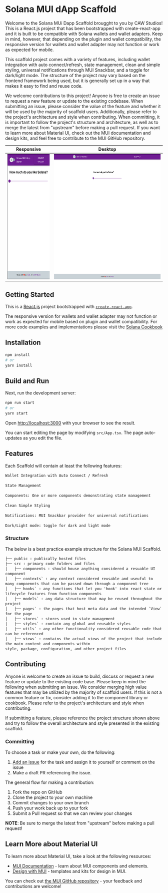 # Solana MUI dApp Scaffold

Welcome to the Solana MUi Dapp Scaffold brougght to you by CAW Studios! This is a React.js project that has been bootstrapped with create-react-app and it is built to be compatible with Solana wallets and wallet adapters. Keep in mind, however, that depending on the plugin and wallet compatibility, the responsive version for wallets and wallet adapter may not function or work as expected for mobile.

This scaffold project comes with a variety of features, including wallet integration with auto connect/refresh, state management, clean and simple styling, universal notifications through MUI Snackbar, and a toggle for dark/light mode. The structure of the project may vary based on the frontend framework being used, but it is generally set up in a way that makes it easy to find and reuse code.

We welcome contributions to this project! Anyone is free to create an issue to request a new feature or update to the existing codebase. When submitting an issue, please consider the value of the feature and whether it will be used by the majority of scaffold users. Additionally, please refer to the project's architecture and style when contributing. When committing, it is important to follow the project's structure and architecture, as well as to merge the latest from "upstream" before making a pull request. If you want to learn more about Material UI, check out the MUI documentation and design kits, and feel free to contribute to the MUI GitHub repository.

|                           Responsive                            |                              Desktop                              |
| :-------------------------------------------------------------: | :---------------------------------------------------------------: |
| <img src="view-mobile.png" alt="mobile" style="height:400px;"/> | <img src="view-desktop.png" alt="desktop" style="height:400px;"/> |

## Getting Started

This is a [React.js](https://reactjs.org/) project bootstrapped with [`create-react-app`](https://create-react-app.dev).

The responsive version for wallets and wallet adapter may not function or work as expected for mobile based on plugin and wallet compatibility. For more code examples and implementations please visit the [Solana Cookbook](https://solanacookbook.com/)

## Installation

```bash
npm install
# or
yarn install
```

## Build and Run

Next, run the development server:

```bash
npm run start
# or
yarn start
```

Open [http://localhost:3000](http://localhost:3000) with your browser to see the result.

You can start editing the page by modifying `src/App.tsx`. The page auto-updates as you edit the file.

## Features

Each Scaffold will contain at least the following features:

```
Wallet Integration with Auto Connect / Refresh

State Management

Components: One or more components demonstrating state management

Clean Simple Styling

Notifications: MUI Snackbar provider for universal notifications

Dark/Light mode: toggle for dark and light mode

```

### Structure

The below is a best practice example structure for the Solana MUI Scaffold.

```
├── public : publically hosted files
├── src : primary code folders and files
│   ├── components : should house anything considered a resuable UI component
│   ├── contexts` : any context considered reusable and useuful to many compoennts that can be passed down through a component tree
│   ├── hooks` : any functions that let you 'hook' into react state or lifecycle features from function components
│   ├── models` : any data structure that may be reused throughout the project
│   ├── pages` : the pages that host meta data and the intended `View` for the page
│   ├── stores` : stores used in state management
│   ├── styles` : contain any global and reusable styles
│   ├── utils` : any other functionality considered reusable code that can be referenced
│   ├── views` : contains the actual views of the project that include the main content and components within
style, package, configuration, and other project files

```

## Contributing

Anyone is welcome to create an issue to build, discuss or request a new feature or update to the existing code base. Please keep in mind the following when submitting an issue. We consider merging high value features that may be utilized by the majority of scaffold users. If this is not a common feature or fix, consider adding it to the component library or cookbook. Please refer to the project's architecture and style when contributing.

If submitting a feature, please reference the project structure shown above and try to follow the overall architecture and style presented in the existing scaffold.

### Committing

To choose a task or make your own, do the following:

1. [Add an issue](https://github.com/Caw-Studio/solana-mui-dapp-scaffold/issues/new) for the task and assign it to yourself or comment on the issue
2. Make a draft PR referencing the issue.

The general flow for making a contribution:

1. Fork the repo on GitHub
2. Clone the project to your own machine
3. Commit changes to your own branch
4. Push your work back up to your fork
5. Submit a Pull request so that we can review your changes

**NOTE**: Be sure to merge the latest from "upstream" before making a
pull request!

## Learn More about Material UI

To learn more about Material UI, take a look at the following resources:

- [MUI Documentation](https://mui.com/material-ui/getting-started/overview/) - learn about MUI components and elements.
- [Design with MUI](https://mui.com/design-kits/) - templates and kits for design in MUI.

You can check out [the MUI GitHub repository](https://github.com/mui/material-ui) - your feedback and contributions are welcome!
